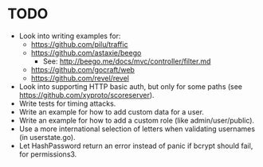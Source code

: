 TODO
====

* Look into writing examples for:
   * https://github.com/pilu/traffic
   * https://github.com/astaxie/beego
        * See: http://beego.me/docs/mvc/controller/filter.md
   * https://github.com/gocraft/web
   * https://github.com/revel/revel
* Look into supporting HTTP basic auth, but only for some paths (see https://github.com/xyproto/scoreserver).
* Write tests for timing attacks.
* Write an example for how to add custom data for a user.
* Write an example for how to add a custom role (like admin/user/public).
* Use a more international selection of letters when validating usernames (in userstate.go).
* Let HashPassword return an error instead of panic if bcrypt should fail, for permissions3.
